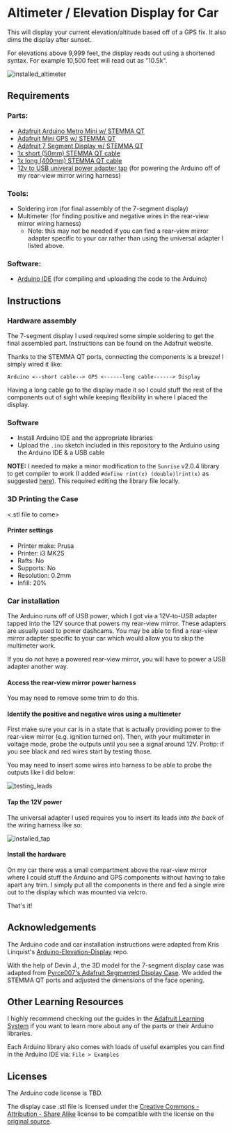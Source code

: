 # Altimeter / Elevation Display for Car

This will display your current elevation/altitude based off of a GPS fix. It also dims the display after sunset. 

For elevations above 9,999 feet, the display reads out using a shortened syntax. For example 10,500 feet will read out as "10.5k".

![installed_altimeter](https://github.com/user-attachments/assets/f73971af-cc9b-4cc4-bcb3-9e36a53d3b15)

## Requirements

### Parts:
* [Adafruit Arduino Metro Mini w/ STEMMA QT](https://www.adafruit.com/product/2590)
* [Adafruit Mini GPS w/ STEMMA QT](https://www.adafruit.com/product/4415)
* [Adafruit 7 Segment Display w/ STEMMA QT](https://www.adafruit.com/product/878)
* [1x short (50mm) STEMMA QT cable](https://www.adafruit.com/product/4399)
* [1x long (400mm) STEMMA QT cable](https://www.adafruit.com/product/5385)
* [12v to USB univeral power adapter tap](https://www.amazon.com/dp/B0D4LGW3JM) (for powering the Arduino off of my rear-view mirror wiring harness)

### Tools:
* Soldering iron (for final assembly of the 7-segment display)
* Multimeter (for finding positive and negative wires in the rear-view mirror wiring harness)
    * Note: this may not be needed if you can find a rear-view mirror adapter specific to your car rather than using the universal adapter I listed above.

### Software:
* [Arduino IDE](https://docs.arduino.cc/software/ide/#ide-v2) (for compiling and uploading the code to the Arduino)

## Instructions

### Hardware assembly
The 7-segment display I used required some simple soldering to get the final assembled part. Instructions can be found on the Adafruit website.

Thanks to the STEMMA QT ports, connecting the components is a breeze! I simply wired it like:

```
Arduino <--short cable--> GPS <------long cable------> Display
```

Having a long cable go to the display made it so I could stuff the rest of the components out of sight while keeping flexibility in where I placed the display.

### Software
* Install Arduino IDE and the appropriate libraries
* Upload the `.ino` sketch included in this repository to the Arduino using the Arduino IDE & a USB cable

**NOTE:** I needed to make a minor modification to the `Sunrise` v2.0.4 library to get compiler to work (I added `#define rint(x) (double)lrint(x)` as suggested [here](https://github.com/signetica/SunRise/blob/93c2db79c580f0758d3f497aed1d599d7d815036/SunRise.cpp#L263)). 
This required editing the library file locally. 

### 3D Printing the Case
<.stl file to come>

#### Printer settings
- Printer make: Prusa
- Printer: i3 MK2S
- Rafts: No
- Supports: No
- Resolution: 0.2mm
- Infill: 20%

### Car installation
The Arduino runs off of USB power, which I got via a 12V-to-USB adapter tapped into the 12V source that powers my rear-view mirror. 
These adapters are usually used to power dashcams. 
You may be able to find a rear-view mirror adapter specific to your car which would allow you to skip the multimeter work.

If you do not have a powered rear-view mirror, you will have to power a USB adapter another way.

#### Access the rear-view mirror power harness 
You may need to remove some trim to do this.

#### Identify the positive and negative wires using a multimeter
First make sure your car is in a state that is actually providing power to the rear-view mirror (e.g. ignition turned on). Then, with your multimeter in voltage mode, probe the outputs until you see a signal around 12V. Protip: if you see black and red wires start by testing those. 

You may need to insert some wires into harness to be able to probe the outputs like I did below:

![testing_leads](https://github.com/user-attachments/assets/1bfcbf1b-6476-44bb-94f8-dab262eb5149)


#### Tap the 12V power
The universal adapter I used requires you to insert its leads *into the back* of the wiring harness like so:

![installed_tap](https://github.com/user-attachments/assets/8e88bfdc-2a13-4f1e-8def-8ad9cea59d59)

#### Install the hardware
On my car there was a small compartment above the rear-view mirror where I could stuff the Arduino and GPS components without having to take apart any trim. I simply put all the components in there and fed a single wire out to the display which was mounted via velcro.

That's it!

## Acknowledgements
The Arduino code and car installation instructions were adapted from Kris Linquist's [Arduino-Elevation-Display](https://github.com/klinquist/Arduino-Elevation-Display) repo.

With the help of Devin J., the 3D model for the 7-segment display case was adapted from [Pyrce007's Adafruit Segmented Display Case](https://www.thingiverse.com/thing:2669204). We added the STEMMA QT ports and adjusted the dimensions of the face opening. 

## Other Learning Resources
I highly recommend checking out the guides in the [Adafruit Learning System](https://learn.adafruit.com/) if you want to learn more about any of the parts or their Arduino libraries. 

Each Arduino library also comes with loads of useful examples you can find in the Arduino IDE via: `File > Examples`

## Licenses
The Arduino code license is TBD.

The display case .stl file is licensed under the [Creative Commons - Attribution - Share Alike](https://creativecommons.org/licenses/by-sa/3.0/) license to be compatible with the license on the [original source](https://www.thingiverse.com/thing:2669204).
